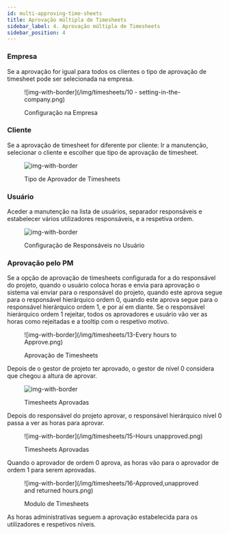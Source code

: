 ```yaml
---
id: multi-approving-time-sheets
title: Aprovação múltipla de Timesheets
sidebar_label: 4. Aprovação múltipla de Timesheets
sidebar_position: 4
---
```


### Empresa

Se a aprovação for igual para todos os clientes o tipo de aprovação de timesheet pode ser selecionada na empresa.

<figure>

![img-with-border](/img/timesheets/10 - setting-in-the-company.png)

<figcaption>Configuração na Empresa</figcaption>
</figure>

### Cliente

Se a aprovação de timesheet for diferente por cliente:
Ir a manutenção, selecionar o cliente e escolher que tipo de aprovação de timesheet.

<figure>

![img-with-border](/img/timesheets/11-Configuration_Customer.png)

<figcaption>Tipo de Aprovador de Timesheets</figcaption>
</figure>

### Usuário

Aceder a manutenção na lista de usuários, separador responsáveis e estabelecer vários utilizadores responsáveis, e a respetiva ordem.

<figure>

![img-with-border](/img/timesheets/12-Configuration_responsables.png)

<figcaption>Configuração de Responsáveis no Usuário</figcaption>
</figure>

### Aprovação pelo PM

Se a opção de aprovação de timesheets configurada for a do responsável do projeto, quando o usuário coloca horas e envia para aprovação o sistema vai enviar para o responsável do projeto, quando este aprova segue para o responsável hierárquico ordem 0, quando este aprova segue para o responsável hierárquico ordem 1, e por aí em diante. Se o responsável hierárquico ordem 1 rejeitar, todos os aprovadores e usuário vão ver as horas como rejeitadas e a tooltip com o respetivo motivo.

<figure>

![img-with-border](/img/timesheets/13-Every hours to Approve.png)

<figcaption>Aprovação de Timesheets</figcaption>
</figure>

Depois de o gestor de projeto ter aprovado, o gestor de nível 0 considera que chegou a altura de aprovar.

<figure>

![img-with-border](/img/timesheets/14-Timesheets_approved.png)

<figcaption>Timesheets Aprovadas</figcaption>
</figure>

Depois do responsável do projeto aprovar, o responsável hierárquico nível 0 passa a ver as horas para aprovar.

<figure>

![img-with-border](/img/timesheets/15-Hours unapproved.png)

<figcaption>Timesheets Aprovadas</figcaption>
</figure>

Quando o aprovador de ordem 0 aprova, as horas vão para o aprovador de ordem 1 para serem aprovadas.

<figure>

![img-with-border](/img/timesheets/16-Approved,unapproved and returned hours.png)

<figcaption>Modulo de Timesheets</figcaption>
</figure>

As horas administrativas seguem a aprovação estabelecida para os utilizadores e respetivos níveis.
